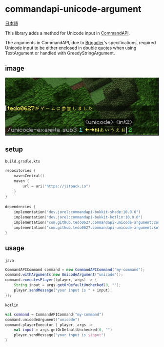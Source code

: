 # commandapi-unicode-argument

[日本語](README_ja.md)

This library adds a method for Unicode input in [CommandAPI](https://github.com/CommandAPI/CommandAPI).

The arguments in CommandAPI, due to [Brigadier](https://github.com/Mojang/brigadier)'s specifications, required Unicode input to be either enclosed in double quotes when using TextArgument or handled with GreedyStringArgument.

## image

![](images/unicode-argument.png)

## setup

`build.gradle.kts`
```kotlin
repositories {
    mavenCentral()
    maven {
        url = uri("https://jitpack.io")
    }
}

dependencies {
    implementation("dev.jorel:commandapi-bukkit-shade:10.0.0")
    implementation("dev.jorel:commandapi-bukkit-kotlin:10.0.0")
    implementation("com.github.tedo0627.commandapi-unicode-argument:core:1.0.0")
    implementation("com.github.tedo0627.commandapi-unicode-argument:kotlin:1.0.0")
}
```

## usage

`java`
```java
CommandAPICommand command = new CommandAPICommand("my-command");
command.withArguments(new UnicodeArgument("unicode"));
command.executesPlayer((player, args) -> {
    String input = args.getOrDefaultUnchecked(0, "");
    player.sendMessage("your input is " + input);
});
```

`kotlin`
```kotlin
val command = CommandAPICommand("my-command")
command.unicodeArgument("unicode")
command.playerExecutor { player, args ->
    val input = args.getOrDefaultUnchecked(0, "")
    player.sendMessage("your input is $input")
}
```